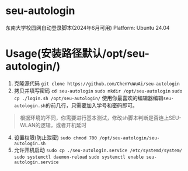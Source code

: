 # seu-autologin
东南大学校园网自动登录脚本(2024年6月可用)
Platform: Ubuntu 24.04
# Usage(安装路径默认/opt/seu-autologin/)
1. 克隆源代码
`git clone https://github.com/ChenYuWuAi/seu-autologin`
2. 拷贝并填写密码
`cd seu-autologin`
`sudo mkdir /opt/seu-autologin`
`sudo cp ./login.sh /opt/seu-autologin/`
使用你最喜欢的编辑器编辑`seu-autologin.sh`的前几行，只需要加入学号和密码即可。
> 根据环境的不同，你需要进行基本测试，修改sh脚本判断是否连上SEU-WLAN的逻辑，或者开机延时
4. 设置权限(防止泄密)
`sudo chmod 700 /opt/seu-autologin/seu-autologin.sh`
5. 允许开机启动
`sudo cp ./seu-autologin.service /etc/systemd/system/`
`sudo systemctl daemon-reload`
`sudo systemctl enable seu-autologin.service`
